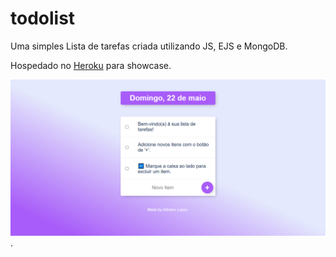 # todolist

Uma simples Lista de tarefas criada utilizando JS, EJS e MongoDB.

Hospedado no [Heroku](https://thawing-shore-70324.herokuapp.com) para showcase. 

![Todolist Screenshot](sample/app-screenshot.png?raw=true "App Screenshot").
